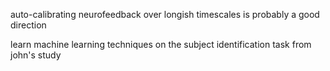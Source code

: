 auto-calibrating neurofeedback over longish timescales is probably a good direction

learn machine learning techniques on the subject identification task from john's study